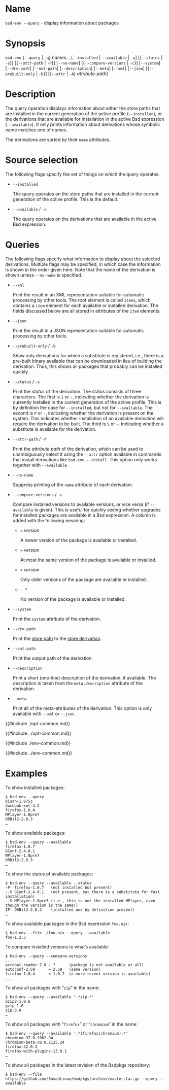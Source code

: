 # Name

`bsd-env --query` - display information about packages

# Synopsis

`bsd-env` {`--query` | `-q`} *names…*
  [`--installed` | `--available` | `-a`]
  [{`--status` | `-s`}]
  [{`--attr-path` | `-P`}]
  [`--no-name`]
  [{`--compare-versions` | `-c`}]
  [`--system`]
  [`--drv-path`]
  [`--out-path`]
  [`--description`]
  [`--meta`]
  [`--xml`]
  [`--json`]
  [{`--prebuilt-only` | `-b`}]
  [{`--attr` | `-A`} *attribute-path*]

# Description

The query operation displays information about either the store paths
that are installed in the current generation of the active profile
(`--installed`), or the derivations that are available for installation
in the active Bsd expression (`--available`). It only prints information
about derivations whose symbolic name matches one of *names*.

The derivations are sorted by their `name` attributes.

# Source selection

The following flags specify the set of things on which the query
operates.

  - `--installed`

    The query operates on the store paths that are installed in the
    current generation of the active profile. This is the default.

  - `--available` / `-a`

    The query operates on the derivations that are available in the
    active Bsd expression.

# Queries

The following flags specify what information to display about the
selected derivations. Multiple flags may be specified, in which case the
information is shown in the order given here. Note that the name of the
derivation is shown unless `--no-name` is specified.

  - `--xml`

    Print the result in an XML representation suitable for automatic
    processing by other tools. The root element is called `items`, which
    contains a `item` element for each available or installed
    derivation. The fields discussed below are all stored in attributes
    of the `item` elements.

  - `--json`

    Print the result in a JSON representation suitable for automatic
    processing by other tools.

  - `--prebuilt-only` / `-b`

    Show only derivations for which a substitute is registered, i.e.,
    there is a pre-built binary available that can be downloaded in lieu
    of building the derivation. Thus, this shows all packages that
    probably can be installed quickly.

  - `--status` / `-s`

    Print the *status* of the derivation. The status consists of three
    characters. The first is `I` or `-`, indicating whether the
    derivation is currently installed in the current generation of the
    active profile. This is by definition the case for `--installed`,
    but not for `--available`. The second is `P` or `-`, indicating
    whether the derivation is present on the system. This indicates
    whether installation of an available derivation will require the
    derivation to be built. The third is `S` or `-`, indicating whether
    a substitute is available for the derivation.

  - `--attr-path` / `-P`

    Print the *attribute path* of the derivation, which can be used to
    unambiguously select it using the `--attr` option available in
    commands that install derivations like `bsd-env --install`. This
    option only works together with `--available`

  - `--no-name`

    Suppress printing of the `name` attribute of each derivation.

  - `--compare-versions` / `-c`

    Compare installed versions to available versions, or vice versa (if
    `--available` is given). This is useful for quickly seeing whether
    upgrades for installed packages are available in a Bsd expression. A
    column is added with the following meaning:

      - `<` *version*

        A newer version of the package is available or installed.

      - `=` *version*

        At most the same version of the package is available or
        installed.

      - `>` *version*

        Only older versions of the package are available or installed.

      - `- ?`

        No version of the package is available or installed.

  - `--system`

    Print the `system` attribute of the derivation.

  - `--drv-path`

    Print the [store path] to the [store derivation].

    [store path]: @docroot@/glossary.md#gloss-store-path
    [store derivation]: @docroot@/glossary.md#gloss-derivation

  - `--out-path`

    Print the output path of the derivation.

  - `--description`

    Print a short (one-line) description of the derivation, if
    available. The description is taken from the `meta.description`
    attribute of the derivation.

  - `--meta`

    Print all of the meta-attributes of the derivation. This option is
    only available with `--xml` or `--json`.

{{#include ./opt-common.md}}

{{#include ../opt-common.md}}

{{#include ./env-common.md}}

{{#include ../env-common.md}}

# Examples

To show installed packages:

```console
$ bsd-env --query
bison-1.875c
docbook-xml-4.2
firefox-1.0.4
MPlayer-1.0pre7
ORBit2-2.8.3
…
```

To show available packages:

```console
$ bsd-env --query --available
firefox-1.0.7
GConf-2.4.0.1
MPlayer-1.0pre7
ORBit2-2.8.3
…
```

To show the status of available packages:

```console
$ bsd-env --query --available --status
-P- firefox-1.0.7   (not installed but present)
--S GConf-2.4.0.1   (not present, but there is a substitute for fast installation)
--S MPlayer-1.0pre3 (i.e., this is not the installed MPlayer, even though the version is the same!)
IP- ORBit2-2.8.3    (installed and by definition present)
…
```

To show available packages in the Bsd expression `foo.nix`:

```console
$ bsd-env --file ./foo.nix --query --available
foo-1.2.3
```

To compare installed versions to what’s available:

```console
$ bsd-env --query --compare-versions
...
acrobat-reader-7.0 - ?      (package is not available at all)
autoconf-2.59      = 2.59   (same version)
firefox-1.0.4      < 1.0.7  (a more recent version is available)
...
```

To show all packages with “`zip`” in the name:

```console
$ bsd-env --query --available '.*zip.*'
bzip2-1.0.6
gzip-1.6
zip-3.0
…
```

To show all packages with “`firefox`” or “`chromium`” in the name:

```console
$ bsd-env --query --available '.*(firefox|chromium).*'
chromium-37.0.2062.94
chromium-beta-38.0.2125.24
firefox-32.0.3
firefox-with-plugins-13.0.1
…
```

To show all packages in the latest revision of the Bsdpkgs repository:

```console
$ bsd-env --file https://github.com/BasedLinux/bsdpkgs/archive/master.tar.gz --query --available
```

